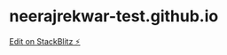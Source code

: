 # neerajrekwar-test.github.io

[Edit on StackBlitz ⚡️](https://stackblitz.com/edit/neerajrekwar1525)
